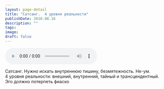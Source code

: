 ```yaml
---
layout: page-detail
title: "Сатсанг.  4 уровня реальности"
publishDate: 2010.08.16
description: ""
tags:
image:
draft: false
---
```


<audio title="2010.08.16 - Сатсанг.  4 уровня реальности.mp3" src="/upload/iblock/b1f/b1f0de6a9ba7223df5fe22ff29a923aa.mp3" controls=""></audio>

 Сатсанг. Нужно искать внутреннюю тишину, безмятежность. Не-ум.  
 4 уровня реальности: внешний, внутренний, тайный и трансцендентный.  
 Эго должно потерпеть фиаско   

  
